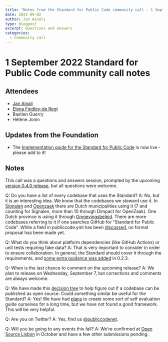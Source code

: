 ```yaml
---
title: "Notes from the Standard for Public Code community call - 1 September 2022"
date: 2022-09-02
author: Jan Ainali
type: blogpost
excerpt: Questions and answers
categories:
  - Community call
---
```


# 1 September 2022 Standard for Public Code community call notes

## Attendees

* [Jan Ainali](https://publiccode.net/who-we-are/team/jan-ainali.html)
* [Elena Findley-de Regt](https://publiccode.net/who-we-are/team/elena-findley-de-regt.html)
* Bastien Guerry
* Hélène Jonin

## Updates from the Foundation

* The [Implementation guide for the Standard for Public Code](https://publiccodenet.github.io/community-implementation-guide-standard/) is now live - please add to it!

## Notes

This call was a questions and answers session, prompted by the upcoming [version 0.4.0 release](https://github.com/publiccodenet/standard/issues/682), but all questions were welcome.

Q: Do you have a list of every codebase that uses the Standard?
A: No, but it is an interesting idea. We know that the codebases we steward use it. In [Signalen](https://publiccode.net/codebases/signalen.html) and [Openzaak](https://publiccode.net/codebases/openzaak.html) there are Dutch municipalities using it (7 and counting for Signalen, more than 10 through Dimpact for OpenZaak). One Dutch province is using it through [Omgevingsbeleid](https://publiccode.net/codebases/omgevingsbeleid.html). There are more codebases referring to it if one searches GitHub for "Standard for Public Code". While a field in publiccode.yml has been [discussed](https://github.com/publiccodeyml/publiccode.yml/discussions/136), no formal proposal has been made yet.

Q: What do you think about platform dependencies (like GitHub Actions) or unit tests requiring fake data?
A: That is very important to consider in order to ensure collaboration. In general, the Standard should cover it through the requirements, and [some extra guidance was added](https://github.com/publiccodenet/standard/commit/a02bfc0bee9b79484164edb6ffef9e7fa3c6543d) in 0.2.3.

Q: When is the last chance to comment on the upcoming release?
A: We plan to release on Wednesday, September 7, but corrections and comments are always welcome.

Q: We have made this [decision tree](https://guide-juridique-logiciel-libre.etalab.gouv.fr/) to help figure out if a codebase can be published as open source. Could something similar be useful for the Standard?
A: Yes! We have had [plans](https://github.com/publiccodenet/projects/issues/77) to create some sort of self evaluation guide ourselves for a long time, but we have not found a good framework. This will be very helpful.

Q: Are you on Twitter?
A: Yes, find us [@publiccodenet](https://twitter.com/publiccodenet).

Q: Will you be going to any events this fall?
A: We're confirmed at [Open Source Lisbon](https://opensourcelisbon.syone.com/speakers) in October and have a few other submissions pending.
